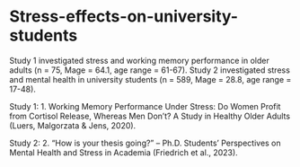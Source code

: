 # Stress-effects-on-university-students

Study 1 investigated stress and working memory performance in older adults (n = 75, Mage = 64.1, age range = 61-67). Study 2 investigated stress and mental health in university students (n = 589, Mage = 28.8, age range = 17-48). 

Study 1: 1.	Working Memory Performance Under Stress: Do Women Profit from Cortisol Release, Whereas Men Don’t? A Study in Healthy Older Adults (Luers, Malgorzata & Jens, 2020).

Study 2: 2.	“How is your thesis going?” – Ph.D. Students’ Perspectives on Mental Health and Stress in Academia (Friedrich et al., 2023).
